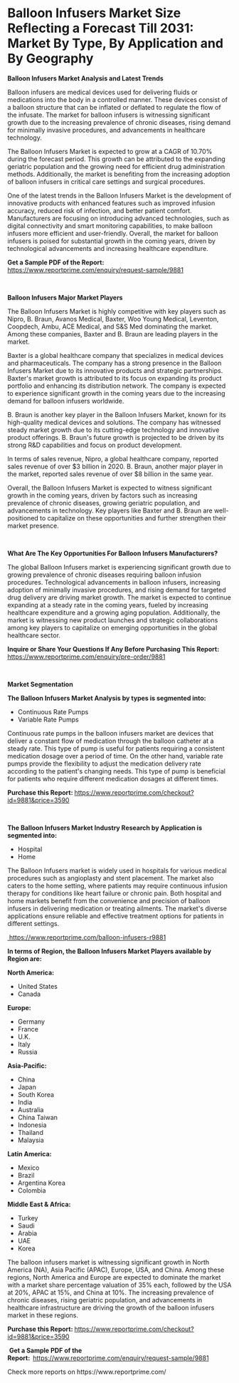 <p><h1>Balloon Infusers Market Size Reflecting a Forecast Till 2031: Market By Type, By Application and By Geography</h1></p><p><strong>Balloon Infusers Market Analysis and Latest Trends</strong></p>
<p><p>Balloon infusers are medical devices used for delivering fluids or medications into the body in a controlled manner. These devices consist of a balloon structure that can be inflated or deflated to regulate the flow of the infusate. The market for balloon infusers is witnessing significant growth due to the increasing prevalence of chronic diseases, rising demand for minimally invasive procedures, and advancements in healthcare technology.</p><p>The Balloon Infusers Market is expected to grow at a CAGR of 10.70% during the forecast period. This growth can be attributed to the expanding geriatric population and the growing need for efficient drug administration methods. Additionally, the market is benefiting from the increasing adoption of balloon infusers in critical care settings and surgical procedures.</p><p>One of the latest trends in the Balloon Infusers Market is the development of innovative products with enhanced features such as improved infusion accuracy, reduced risk of infection, and better patient comfort. Manufacturers are focusing on introducing advanced technologies, such as digital connectivity and smart monitoring capabilities, to make balloon infusers more efficient and user-friendly. Overall, the market for balloon infusers is poised for substantial growth in the coming years, driven by technological advancements and increasing healthcare expenditure.</p></p>
<p><strong>Get a Sample PDF of the Report:&nbsp;</strong> <a href="https://www.reportprime.com/enquiry/request-sample/9881">https://www.reportprime.com/enquiry/request-sample/9881</a></p>
<p>&nbsp;</p>
<p><strong>Balloon Infusers Major Market Players</strong></p>
<p><p>The Balloon Infusers Market is highly competitive with key players such as Nipro, B. Braun, Avanos Medical, Baxter, Woo Young Medical, Leventon, Coopdech, Ambu, ACE Medical, and S&S Med dominating the market. Among these companies, Baxter and B. Braun are leading players in the market.</p><p>Baxter is a global healthcare company that specializes in medical devices and pharmaceuticals. The company has a strong presence in the Balloon Infusers Market due to its innovative products and strategic partnerships. Baxter's market growth is attributed to its focus on expanding its product portfolio and enhancing its distribution network. The company is expected to experience significant growth in the coming years due to the increasing demand for balloon infusers worldwide.</p><p>B. Braun is another key player in the Balloon Infusers Market, known for its high-quality medical devices and solutions. The company has witnessed steady market growth due to its cutting-edge technology and innovative product offerings. B. Braun's future growth is projected to be driven by its strong R&D capabilities and focus on product development.</p><p>In terms of sales revenue, Nipro, a global healthcare company, reported sales revenue of over $3 billion in 2020. B. Braun, another major player in the market, reported sales revenue of over $8 billion in the same year.</p><p>Overall, the Balloon Infusers Market is expected to witness significant growth in the coming years, driven by factors such as increasing prevalence of chronic diseases, growing geriatric population, and advancements in technology. Key players like Baxter and B. Braun are well-positioned to capitalize on these opportunities and further strengthen their market presence.</p></p>
<p>&nbsp;</p>
<p><strong>What Are The Key Opportunities For Balloon Infusers Manufacturers?</strong></p>
<p><p>The global Balloon Infusers market is experiencing significant growth due to growing prevalence of chronic diseases requiring balloon infusion procedures. Technological advancements in balloon infusers, increasing adoption of minimally invasive procedures, and rising demand for targeted drug delivery are driving market growth. The market is expected to continue expanding at a steady rate in the coming years, fueled by increasing healthcare expenditure and a growing aging population. Additionally, the market is witnessing new product launches and strategic collaborations among key players to capitalize on emerging opportunities in the global healthcare sector.</p></p>
<p><strong>Inquire or Share Your Questions If Any Before Purchasing This Report:</strong> <a href="https://www.reportprime.com/enquiry/pre-order/9881">https://www.reportprime.com/enquiry/pre-order/9881</a></p>
<p>&nbsp;</p>
<p><strong>Market Segmentation</strong></p>
<p><strong>The Balloon Infusers Market Analysis by types is segmented into:</strong></p>
<p><ul><li>Continuous Rate Pumps</li><li>Variable Rate Pumps</li></ul></p>
<p><p>Continuous rate pumps in the balloon infusers market are devices that deliver a constant flow of medication through the balloon catheter at a steady rate. This type of pump is useful for patients requiring a consistent medication dosage over a period of time. On the other hand, variable rate pumps provide the flexibility to adjust the medication delivery rate according to the patient's changing needs. This type of pump is beneficial for patients who require different medication dosages at different times.</p></p>
<p><strong>Purchase this Report:&nbsp;</strong><a href="https://www.reportprime.com/checkout?id=9881&price=3590">https://www.reportprime.com/checkout?id=9881&price=3590</a></p>
<p>&nbsp;</p>
<p><strong>The Balloon Infusers Market Industry Research by Application is segmented into:</strong></p>
<p><ul><li>Hospital</li><li>Home</li></ul></p>
<p><p>The Balloon Infusers market is widely used in hospitals for various medical procedures such as angioplasty and stent placement. The market also caters to the home setting, where patients may require continuous infusion therapy for conditions like heart failure or chronic pain. Both hospital and home markets benefit from the convenience and precision of balloon infusers in delivering medication or treating ailments. The market's diverse applications ensure reliable and effective treatment options for patients in different settings.</p></p>
<p><a href="https://www.reportprime.com/balloon-infusers-r9881">&nbsp;https://www.reportprime.com/balloon-infusers-r9881</a></p>
<p><strong>In terms of Region, the Balloon Infusers Market Players available by Region are:</strong></p>
<p>
    <p> <strong> North America: </strong>
        <ul>
            <li>United States</li>
            <li>Canada</li>
        </ul>
        </p> 
    <p> <strong> Europe: </strong>
        <ul>
            <li>Germany</li>
            <li>France</li>
            <li>U.K.</li>
            <li>Italy</li>
            <li>Russia</li>
        </ul>
        </p> 
    <p> <strong> Asia-Pacific: </strong>
        <ul>
            <li>China</li>
            <li>Japan</li>
            <li>South Korea</li>
            <li>India</li>
            <li>Australia</li>
            <li>China Taiwan</li>
            <li>Indonesia</li>
            <li>Thailand</li>
            <li>Malaysia</li>
        </ul>
        </p> 
    <p> <strong> Latin America: </strong>
        <ul>
            <li>Mexico</li>
            <li>Brazil</li>
            <li>Argentina Korea</li>
            <li>Colombia</li>
        </ul>
        </p> 
    <p> <strong> Middle East & Africa: </strong>
        <ul>
            <li>Turkey</li>
            <li>Saudi</li>
            <li>Arabia</li>
            <li>UAE</li>
            <li>Korea</li>
        </ul>
    </p>
    </p>
<p><p>The balloon infusers market is witnessing significant growth in North America (NA), Asia Pacific (APAC), Europe, USA, and China. Among these regions, North America and Europe are expected to dominate the market with a market share percentage valuation of 35% each, followed by the USA at 20%, APAC at 15%, and China at 10%. The increasing prevalence of chronic diseases, rising geriatric population, and advancements in healthcare infrastructure are driving the growth of the balloon infusers market in these regions.</p></p>
<p><strong>Purchase this Report: </strong><a href="https://www.reportprime.com/checkout?id=9881&price=3590">https://www.reportprime.com/checkout?id=9881&price=3590</a></p>
<p>&nbsp;<strong>Get a Sample PDF of the Report:&nbsp;&nbsp;</strong><a href="https://www.reportprime.com/enquiry/request-sample/9881">https://www.reportprime.com/enquiry/request-sample/9881</a></p>
<p><strong></strong></p>
<p>Check more reports on https://www.reportprime.com/</p>
